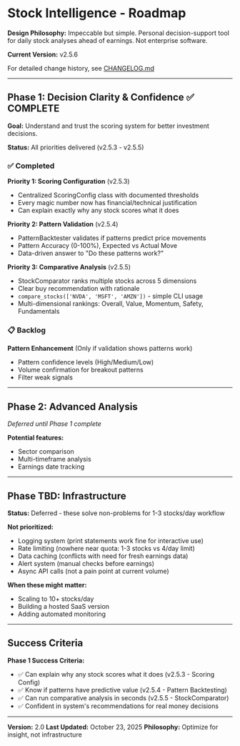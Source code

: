 # Stock Intelligence - Roadmap

**Design Philosophy:** Impeccable but simple. Personal decision-support tool for daily stock analyses ahead of earnings. Not enterprise software.

**Current Version:** v2.5.6

For detailed change history, see [CHANGELOG.md](CHANGELOG.md)

---

## Phase 1: Decision Clarity & Confidence ✅ COMPLETE

**Goal:** Understand and trust the scoring system for better investment decisions.

**Status:** All priorities delivered (v2.5.3 - v2.5.5)

### ✅ Completed

**Priority 1: Scoring Configuration** (v2.5.3)
- Centralized ScoringConfig class with documented thresholds
- Every magic number now has financial/technical justification
- Can explain exactly why any stock scores what it does

**Priority 2: Pattern Validation** (v2.5.4)
- PatternBacktester validates if patterns predict price movements
- Pattern Accuracy (0-100%), Expected vs Actual Move
- Data-driven answer to "Do these patterns work?"

**Priority 3: Comparative Analysis** (v2.5.5)
- StockComparator ranks multiple stocks across 5 dimensions
- Clear buy recommendation with rationale
- `compare_stocks(['NVDA', 'MSFT', 'AMZN'])` - simple CLI usage
- Multi-dimensional rankings: Overall, Value, Momentum, Safety, Fundamentals

### 📋 Backlog

**Pattern Enhancement** (Only if validation shows patterns work)
- Pattern confidence levels (High/Medium/Low)
- Volume confirmation for breakout patterns
- Filter weak signals

---

## Phase 2: Advanced Analysis

*Deferred until Phase 1 complete*

**Potential features:**
- Sector comparison
- Multi-timeframe analysis
- Earnings date tracking

---

## Phase TBD: Infrastructure

**Status:** Deferred - these solve non-problems for 1-3 stocks/day workflow

**Not prioritized:**
- Logging system (print statements work fine for interactive use)
- Rate limiting (nowhere near quota: 1-3 stocks vs 4/day limit)
- Data caching (conflicts with need for fresh earnings data)
- Alert system (manual checks before earnings)
- Async API calls (not a pain point at current volume)

**When these might matter:**
- Scaling to 10+ stocks/day
- Building a hosted SaaS version
- Adding automated monitoring

---

## Success Criteria

**Phase 1 Success Criteria:**
- ✅ Can explain why any stock scores what it does (v2.5.3 - Scoring Config)
- ✅ Know if patterns have predictive value (v2.5.4 - Pattern Backtesting)
- ✅ Can run comparative analysis in seconds (v2.5.5 - StockComparator)
- ✅ Confident in system's recommendations for real money decisions

---

**Version:** 2.0
**Last Updated:** October 23, 2025
**Philosophy:** Optimize for insight, not infrastructure
